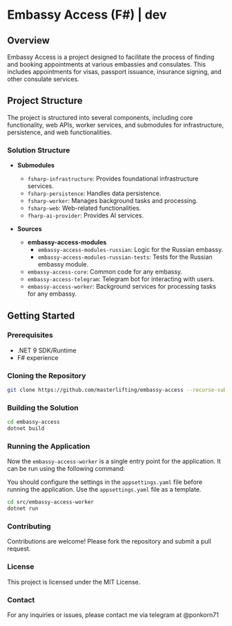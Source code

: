 <!-- @format -->

# Embassy Access (F#) | dev

## Overview

Embassy Access is a project designed to facilitate the process of finding and booking appointments at various embassies and consulates. This includes appointments for visas, passport issuance, insurance signing, and other consulate services.

## Project Structure

The project is structured into several components, including core functionality, web APIs, worker services, and submodules for infrastructure, persistence, and web functionalities.

### Solution Structure

- **Submodules**

  - `fsharp-infrastructure`: Provides foundational infrastructure services.
  - `fsharp-persistence`: Handles data persistence.
  - `fsharp-worker`: Manages background tasks and processing.
  - `fsharp-web`: Web-related functionalities.
  - `fharp-ai-provider`: Provides AI services.

- **Sources**

  - **embassy-access-modules**
    - `embassy-access-modules-russian`: Logic for the Russian embassy.
    - `embassy-access-modules-russian-tests`: Tests for the Russian embassy module.
  - `embassy-access-core`: Common code for any embassy.
  - `embassy-access-telegram`: Telegram bot for interacting with users.
  - `embassy-access-worker`: Background services for processing tasks for any embassy.

## Getting Started

### Prerequisites

- .NET 9 SDK/Runtime
- F# experience

### Cloning the Repository

```bash
git clone https://github.com/masterlifting/embassy-access --recurse-submodules
```

### Building the Solution

```bash
cd embassy-access
dotnet build
```

### Running the Application

Now the `embassy-access-worker` is a single entry point for the application. 
It can be run using the following command:

You should configure the settings in the `appsettings.yaml` file before running the application.
Use the `appsettings.yaml` file as a template.

```bash
cd src/embassy-access-worker
dotnet run
```

### Contributing

Contributions are welcome! Please fork the repository and submit a pull request.

### License

This project is licensed under the MIT License.

### Contact

For any inquiries or issues, please contact me via telegram at @ponkorn71
